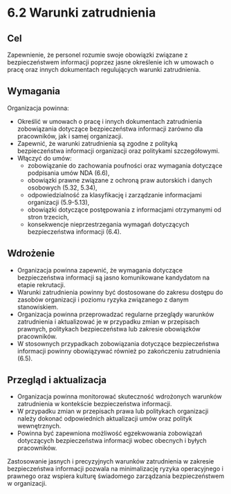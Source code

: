 # 6.2 Warunki zatrudnienia

## Cel
Zapewnienie, że personel rozumie swoje obowiązki związane z bezpieczeństwem informacji poprzez jasne określenie ich w umowach o pracę oraz innych dokumentach regulujących warunki zatrudnienia.

## Wymagania
Organizacja powinna:
- Określić w umowach o pracę i innych dokumentach zatrudnienia zobowiązania dotyczące bezpieczeństwa informacji zarówno dla pracowników, jak i samej organizacji.
- Zapewnić, że warunki zatrudnienia są zgodne z polityką bezpieczeństwa informacji organizacji oraz politykami szczegółowymi.
- Włączyć do umów:
  - zobowiązanie do zachowania poufności oraz wymagania dotyczące podpisania umów NDA (6.6),
  - obowiązki prawne związane z ochroną praw autorskich i danych osobowych (5.32, 5.34),
  - odpowiedzialność za klasyfikację i zarządzanie informacjami organizacji (5.9-5.13),
  - obowiązki dotyczące postępowania z informacjami otrzymanymi od stron trzecich,
  - konsekwencje nieprzestrzegania wymagań dotyczących bezpieczeństwa informacji (6.4).

## Wdrożenie
- Organizacja powinna zapewnić, że wymagania dotyczące bezpieczeństwa informacji są jasno komunikowane kandydatom na etapie rekrutacji.
- Warunki zatrudnienia powinny być dostosowane do zakresu dostępu do zasobów organizacji i poziomu ryzyka związanego z danym stanowiskiem.
- Organizacja powinna przeprowadzać regularne przeglądy warunków zatrudnienia i aktualizować je w przypadku zmian w przepisach prawnych, politykach bezpieczeństwa lub zakresie obowiązków pracowników.
- W stosownych przypadkach zobowiązania dotyczące bezpieczeństwa informacji powinny obowiązywać również po zakończeniu zatrudnienia (6.5).

## Przegląd i aktualizacja
- Organizacja powinna monitorować skuteczność wdrożonych warunków zatrudnienia w kontekście bezpieczeństwa informacji.
- W przypadku zmian w przepisach prawa lub politykach organizacji należy dokonać odpowiednich aktualizacji umów oraz polityk wewnętrznych.
- Powinna być zapewniona możliwość egzekwowania zobowiązań dotyczących bezpieczeństwa informacji wobec obecnych i byłych pracowników.

Zastosowanie jasnych i precyzyjnych warunków zatrudnienia w zakresie bezpieczeństwa informacji pozwala na minimalizację ryzyka operacyjnego i prawnego oraz wspiera kulturę świadomego zarządzania bezpieczeństwem w organizacji.

